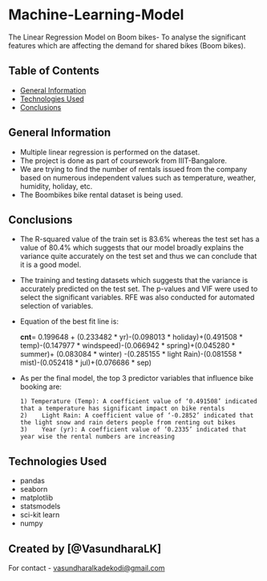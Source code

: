 # Machine-Learning-Model
The Linear Regression Model on Boom bikes- To analyse the significant features which are affecting the demand for shared bikes (Boom bikes).
 

## Table of Contents
* [General Information](#general-information)
* [Technologies Used](#technologies-used)
* [Conclusions](#conclusions)

<!-- You can include any other section that is pertinent to your problem -->

## General Information
- Multiple linear regression is performed on the dataset.
- The project is done as part of coursework from IIIT-Bangalore. 
- We are trying to find the number of rentals issued from the company based on numerous independent values such as temperature, weather, humidity, holiday, etc. 
- The Boombikes bike rental dataset is being used. 

<!-- You don't have to answer all the questions - just the ones relevant to your project. -->

## Conclusions
- The R-squared value of the train set is 83.6% whereas the test set has a value of 80.4% which suggests that our model broadly explains the variance quite accurately on the test set and thus we can conclude that it is a good model.
- The training and testing datasets which suggests that the variance is accurately predicted on the test set. The p-values and VIF were used to select the significant variables. RFE was also conducted for automated selection of variables.
- Equation of the best fit line is: 
  
  **cnt**= 0.199648 + (0.233482 * yr)-(0.098013 * holiday)+(0.491508 * temp)-(0.147977 * windspeed)-(0.066942 * spring)+(0.045280 * summer)+ (0.083084 * winter)
       -(0.285155 * light Rain)-(0.081558 * mist)-(0.052418 * jul)+(0.076686 * sep)
- As per the final model, the top 3 predictor variables that influence bike booking are:

      1) Temperature (Temp): A coefficient value of ‘0.491508’ indicated that a temperature has significant impact on bike rentals
      2)	Light Rain: A coefficient value of ‘-0.2852’ indicated that the light snow and rain deters people from renting out bikes
      3)	Year (yr): A coefficient value of ‘0.2335’ indicated that year wise the rental numbers are increasing


<!-- You don't have to answer all the questions - just the ones relevant to your project. -->


## Technologies Used
- pandas
- seaborn
- matplotlib
- statsmodels
- sci-kit learn
- numpy

<!-- As the libraries versions keep on changing, it is recommended to mention the version of library used in this project -->

## Created by [@VasundharaLK]
For contact - vasundharalkadekodi@gmail.com 

<!-- Optional -->
<!-- ## License -->
<!-- This project is open source and available under the [... License](). -->

<!-- You don't have to include all sections - just the one's relevant to your project -->
